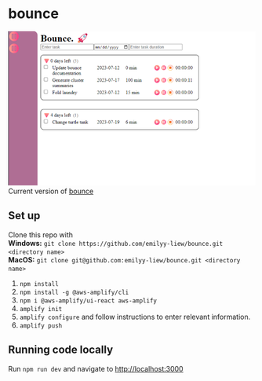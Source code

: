 # bounce

![bounce](images/bounce.png)  
Current version of [bounce](https://main.d2ngor7ea7fphp.amplifyapp.com/)

## Set up

Clone this repo with  
**Windows:** `git clone https://github.com/emilyy-liew/bounce.git <directory name>`  
**MacOS:** `git clone git@github.com:emilyy-liew/bounce.git <directory name>`

1. `npm install`  
2. `npm install -g @aws-amplify/cli`  
3. `npm i @aws-amplify/ui-react aws-amplify`  
4. `amplify init`  
5. `amplify configure` and follow instructions to enter relevant information.  
6. `amplify push`  

## Running code locally

Run `npm run dev` and navigate to [http://localhost:3000](http://localhost:3000)
